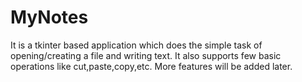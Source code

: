 # MyNotes
It is a tkinter based application which does the simple task of opening/creating a file and writing text. It also supports few basic operations like cut,paste,copy,etc. More features will be added later. 
